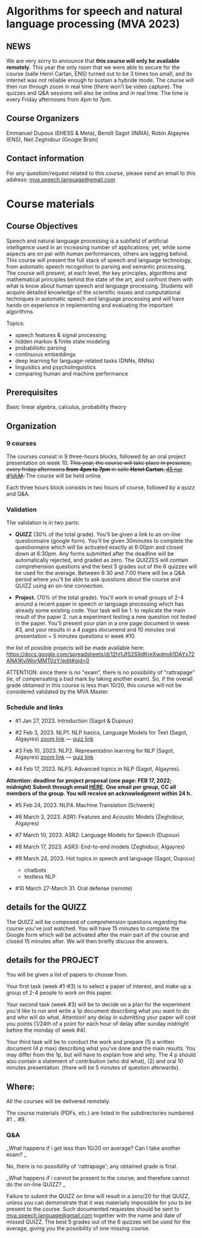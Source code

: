 # Algorithms for speech and natural language processing (MVA 2023)

## NEWS

We are very sorry to announce that **this course will only be available remotely**. This year the only room that we were able to secure for the course (salle Henri Cartan, ENS) turned out to be 3 times too small, and its internet was not reliable enough to sustain a hybride mode. The course will then run through zoom in real time (there won't be video capture). The quizzes and Q&A sessions will also be online and in real time. The time is every Friday afternoons from 4pm to 7pm. 


## Course Organizers
Emmanuel Dupoux (EHESS & Meta), Benoît Sagot (INRIA), Robin Algayres (ENS), Neil Zeghidour (Google Brain)

## Contact information
For any question/request related to this course, please send an email to this address: mva.speech.language@gmail.com

# Course materials

## Course Objectives

Speech and natural language processing is a subfield of artificial intelligence used in an increasing number of applications; yet, while some aspects are on par with human performances, others are lagging behind. This course will present the full stack of speech and language technology, from automatic speech recognition to parsing and semantic processing. The course will present, at each level, the key principles, algorithms and mathematical principles behind the state of the art, and confront them with what is know about human speech and language processing. Students will acquire detailed knowledge of the scientific issues and computational techniques in automatic speech and language processing and will have hands on experience in implementing and evaluating the important algorithms.
 
Topics:
- speech features & signal processing
- hidden markov & finite state modeling
- probabilistic parsing
- continuous embeddings
- deep learning for language-related tasks (DNNs, RNNs)
- linguistics and psycholinguistics
- comparing human and machine performance

## Prerequisites
Basic linear algebra, calculus, probability theory

## Organization

### 9 courses 
The courses consist in 9 three-hours blocks, followed by an oral
project presentation on week 10. <del>This year, the course will take place in presence, 
every friday afternoons **from 4pm to 7pm** in salle **Henri Cartan**, [45 rue d'ULM](https://www.google.com/maps/place/45+Rue+d'Ulm,+75005+Paris/@48.8424688,2.3420222,17z/data=!4m5!3m4!1s0x47e671e9e9f3a327:0xb168d68bd2ea2060!8m2!3d48.8423135!4d2.3443182). </del> The course will be held online.

Each three hours block consists in two hours of course, followed by a quizz and Q&A.



### Validation
The validation is in two parts:

- **QUIZZ** (30% of the total grade). You'll be given a link to an on-line questionnaire (google form). You'll be given 30minutes to complete the questionnaire which will be activated exactly at 6:00pm and closed down at 6:30pm. Any forms submitted after the deadline will be automatically rejected, and graded as zero. The QUIZZES will contain comprehension questions and the best 5 grades out of the 6 quizzes will be used for the average. Between 6:30 and 7:00 there will be a Q&A period where you'll be able to ask questions about the course and QUIZZ using an on-line connection.

- **Project.**  (70% of the total grade). You'll work in small groups of 2-4 around a recent paper in speech or language processing which has already some existing code. Your task will be 1. to replicate the main result of the paper 2. run a  experiment testing a new question not tested in the paper. You'll present your plan in a one page document in week #3, and your results in a 4 pages documend and 10 minutes oral presentation + 5 minutes questions in week #10. 

the list of possible projects will be made available  here:
https://docs.google.com/spreadsheets/d/12hI1JfS2S9dKreXwdmdi1DAYx72ANA1KvlWorMMT0zY/edit#gid=0


ATTENTION: since there is no "exam", there is no possibility of "rattrapage" (ie, of compensating a bad mark by taking another exam). So, if the overall grade obtained in this course is less than 10/20, this course will not be considered validated by the MVA Master. 


### Schedule and links

- #1 Jan 27, 2023. Introduction (Sagot & Dupoux)

- #2 Feb 3, 2023. NLP1. NLP basics, Language Models for Text (Sagot, Algayres) [zoom link](https://us02web.zoom.us/j/7760908306?pwd=WnpPL2NqdXIxMzNtSEMxZE5RZVZIZz09) — [quiz link](https://forms.gle/RVqBN5j4ic8He2ns6)

- #3 Feb 10, 2023. NLP2. Representation learning for NLP (Sagot, Algayres) [zoom link](https://us02web.zoom.us/j/7760908306?pwd=WnpPL2NqdXIxMzNtSEMxZE5RZVZIZz09) — [quiz link](https://forms.gle/MqphGpnGMhS48biH9)

- #4 Feb 17, 2023. NLP3. Advanced topics in NLP (Sagot, Algayres).


**Attention: deadline for project proposal (one page: FEB 17, 2022; midnight)**
**Submit through email [HERE](mailto:mva.speech.language@gmail.com?subject=[MVA2023-1Page]). One
  email per group, CC all members of the group. You will receive an acknowledgment within 24 h.**


- #5 Feb 24, 2023. NLP4. Machine Translation (Schwenk) 


- #6 March 3, 2023.  ASR1: Features and Acoustic Models (Zeghidour, Algayres) 

- #7 March 10, 2023.  ASR2: Language Models for Speech (Dupoux)


- #8 March 17, 2023. ASR3: End-to-end models (Zeghidour, Algayres)


- #9 March 24, 2023. Hot topics in speech and language (Sagot, Dupoux) 
    - chatbots
	- textless NLP

- #10 March 27-March 31. Oral defense (remote) 


## details for the QUIZZ

The QUIZZ will be composed of comprehension questions regarding the course you've just watched. You will have 15 minutes to complete the Google form which will be activated after the main part of the course and closed 15 minutes after. We will then briefly discuss the answers.

## details for the PROJECT
You will be given a list of papers to choose from.

Your first task (week #1-#3) is to select a paper of interest, and make up a group of 2-4 people to work on this paper. 

Your second task (week #3) will be to decide on a plan for the experiment you'd like to run and write a 1p document describing what you want to do and who will do what. Attention! any delay in submitting your paper will cost you points (1/24th of a point for each hour of delay after sunday midnight before the monday of week #4).

Your third task will be to conduct the work and prepare (1) a written document (4 p max) describing what you've done and the main results. You may differ from the 1p, but will have to explain how and why. The 4 p should also contain a statement of contribution (who did what), (2) and oral 10 minutes presentation. (there will be 5 minutes of question aferwards).


## Where:

All the courses will be delivered remotely. 

The course materials (PDFs, etc.) are listed in the subdirectories numbered #1 .. #9. 



### Q&A

_What happens if i get less than 10/20 on average? Can I take another exam? _


No, there is no possibility of 'rattrapage'; any obtained grade is final.


_What happens if i cannot be present to the course, and therefore cannot do the on-line QUIZZ?  _


Failure to submit the QUIZZ on time will result in a zero/20 for that QUIZZ, unless you can demonstrate that it was materially impossible for you to be present to the course. Such documented requestes should be sent to mva.speech.language@gmail.com together with the name and date of missed QUIZZ. The best 5 grades out of the 6 quizzes will be used for the average, giving you the possibility of one missing course.

